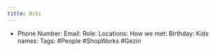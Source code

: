 ```yaml
---
title: Bibi
---
```


- Phone Number:
Email:
Role:
Locations:
How we met:
Birthday:
Kids names:
Tags: #People #ShopWorks #Gezin
